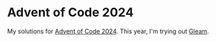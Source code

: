 # Advent of Code 2024

My solutions for [Advent of Code 2024](https://adventofcode.com/2024/). This
year, I'm trying out [Gleam](https://gleam.run/).
